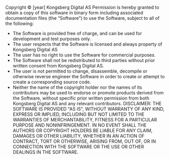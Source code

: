 Copyright © [year] Kongsberg Digital AS 
Permission is hereby granted to obtain a copy of this software in binary form including associated documentation files (the “Software”) to use the Software, subject to all of the following: 
* The Software is provided free of charge, and can be used for development and test purposes only. 
* The user respects that the Software is licensed and always property of Kongsberg Digital AS 
* The user has no right to use the Software for commercial purposes. 
* The Software shall not be redistributed to third parties without prior written consent from Kongsberg Digital AS. 
* The user is not permitted to change, disassemble, decompile or otherwise reverse engineer the Software in order to create or attempt to create a corresponding source code. 
* Neither the name of the copyright holder nor the names of its contributors may be used to endorse or promote products derived from the Software, without specific prior written permission from both Kongsberg Digital AS and any relevant contributors. 
DISCLAIMER: THE SOFTWARE IS PROVIDED "AS IS", WITHOUT WARRANTY OF ANY KIND, EXPRESS OR IMPLIED, INCLUDING BUT NOT LIMITED TO THE WARRANTIES OF MERCHANTABILITY, FITNESS FOR A PARTICULAR PURPOSE AND NONINFRINGEMENT. IN NO EVENT SHALL THE AUTHORS OR COPYRIGHT HOLDERS BE LIABLE FOR ANY CLAIM, DAMAGES OR OTHER LIABILITY, WHETHER IN AN ACTION OF CONTRACT, TORT OR OTHERWISE, ARISING FROM, OUT OF, OR IN CONNECTION WITH THE SOFTWARE OR THE USE OR OTHER DEALINGS IN THE SOFTWARE. 
